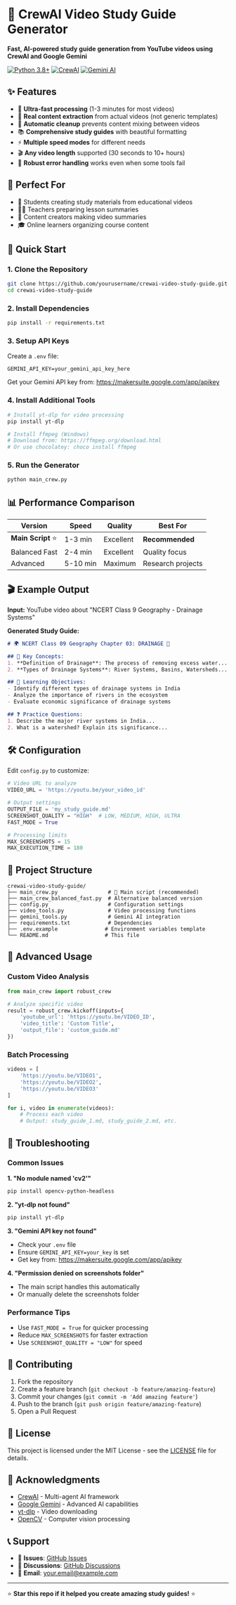 # 🎥 CrewAI Video Study Guide Generator

**Fast, AI-powered study guide generation from YouTube videos using CrewAI and Google Gemini**

[![Python 3.8+](https://img.shields.io/badge/python-3.8+-blue.svg)](https://www.python.org/downloads/)
[![CrewAI](https://img.shields.io/badge/CrewAI-Latest-green.svg)](https://github.com/joaomdmoura/crewAI)
[![Gemini AI](https://img.shields.io/badge/Gemini-AI-orange.svg)](https://ai.google.dev/)

## ✨ Features

- 🚀 **Ultra-fast processing** (1-3 minutes for most videos)
- 🎯 **Real content extraction** from actual videos (not generic templates)
- 🧹 **Automatic cleanup** prevents content mixing between videos
- 📚 **Comprehensive study guides** with beautiful formatting
- ⚡ **Multiple speed modes** for different needs
- 🎬 **Any video length** supported (30 seconds to 10+ hours)
- 🔄 **Robust error handling** works even when some tools fail

## 🎯 Perfect For

- 📖 Students creating study materials from educational videos
- 👨‍🏫 Teachers preparing lesson summaries
- 📝 Content creators making video summaries
- 🎓 Online learners organizing course content

## 🚀 Quick Start

### 1. Clone the Repository
```bash
git clone https://github.com/yourusername/crewai-video-study-guide.git
cd crewai-video-study-guide
```

### 2. Install Dependencies
```bash
pip install -r requirements.txt
```

### 3. Setup API Keys
Create a `.env` file:
```env
GEMINI_API_KEY=your_gemini_api_key_here
```

Get your Gemini API key from: https://makersuite.google.com/app/apikey

### 4. Install Additional Tools
```bash
# Install yt-dlp for video processing
pip install yt-dlp

# Install ffmpeg (Windows)
# Download from: https://ffmpeg.org/download.html
# Or use chocolatey: choco install ffmpeg
```

### 5. Run the Generator
```bash
python main_crew.py
```

## 📊 Performance Comparison

| Version | Speed | Quality | Best For |
|---------|-------|---------|----------|
| **Main Script** ⭐ | 1-3 min | Excellent | **Recommended** |
| Balanced Fast | 2-4 min | Excellent | Quality focus |
| Advanced | 5-10 min | Maximum | Research projects |

## 🎬 Example Output

**Input:** YouTube video about "NCERT Class 9 Geography - Drainage Systems"

**Generated Study Guide:**
```markdown
# 🌍 NCERT Class 09 Geography Chapter 03: DRAINAGE 🚰

## 🔑 Key Concepts:
1. **Definition of Drainage**: The process of removing excess water...
2. **Types of Drainage Systems**: River Systems, Basins, Watersheds...

## 🎯 Learning Objectives:
- Identify different types of drainage systems in India
- Analyze the importance of rivers in the ecosystem
- Evaluate economic significance of drainage systems

## ❓ Practice Questions:
1. Describe the major river systems in India...
2. What is a watershed? Explain its significance...
```

## 🛠️ Configuration

Edit `config.py` to customize:

```python
# Video URL to analyze
VIDEO_URL = 'https://youtu.be/your_video_id'

# Output settings
OUTPUT_FILE = 'my_study_guide.md'
SCREENSHOT_QUALITY = "HIGH"  # LOW, MEDIUM, HIGH, ULTRA
FAST_MODE = True

# Processing limits
MAX_SCREENSHOTS = 15
MAX_EXECUTION_TIME = 180
```

## 📁 Project Structure

```
crewai-video-study-guide/
├── main_crew.py                # 🌟 Main script (recommended)
├── main_crew_balanced_fast.py  # Alternative balanced version
├── config.py                   # Configuration settings
├── video_tools.py              # Video processing functions
├── gemini_tools.py             # Gemini AI integration
├── requirements.txt            # Dependencies
├── .env.example               # Environment variables template
└── README.md                  # This file
```

## 🔧 Advanced Usage

### Custom Video Analysis
```python
from main_crew import robust_crew

# Analyze specific video
result = robust_crew.kickoff(inputs={
    'youtube_url': 'https://youtu.be/VIDEO_ID',
    'video_title': 'Custom Title',
    'output_file': 'custom_guide.md'
})
```

### Batch Processing
```python
videos = [
    'https://youtu.be/VIDEO1',
    'https://youtu.be/VIDEO2',
    'https://youtu.be/VIDEO3'
]

for i, video in enumerate(videos):
    # Process each video
    # Output: study_guide_1.md, study_guide_2.md, etc.
```

## 🐛 Troubleshooting

### Common Issues

**1. "No module named 'cv2'"**
```bash
pip install opencv-python-headless
```

**2. "yt-dlp not found"**
```bash
pip install yt-dlp
```

**3. "Gemini API key not found"**
- Check your `.env` file
- Ensure `GEMINI_API_KEY=your_key` is set
- Get key from: https://makersuite.google.com/app/apikey

**4. "Permission denied on screenshots folder"**
- The main script handles this automatically
- Or manually delete the screenshots folder

### Performance Tips

- Use `FAST_MODE = True` for quicker processing
- Reduce `MAX_SCREENSHOTS` for faster extraction
- Use `SCREENSHOT_QUALITY = "LOW"` for speed

## 🤝 Contributing

1. Fork the repository
2. Create a feature branch (`git checkout -b feature/amazing-feature`)
3. Commit your changes (`git commit -m 'Add amazing feature'`)
4. Push to the branch (`git push origin feature/amazing-feature`)
5. Open a Pull Request

## 📄 License

This project is licensed under the MIT License - see the [LICENSE](LICENSE) file for details.

## 🙏 Acknowledgments

- [CrewAI](https://github.com/joaomdmoura/crewAI) - Multi-agent AI framework
- [Google Gemini](https://ai.google.dev/) - Advanced AI capabilities
- [yt-dlp](https://github.com/yt-dlp/yt-dlp) - Video downloading
- [OpenCV](https://opencv.org/) - Computer vision processing

## 📞 Support

- 🐛 **Issues**: [GitHub Issues](https://github.com/yourusername/crewai-video-study-guide/issues)
- 💬 **Discussions**: [GitHub Discussions](https://github.com/yourusername/crewai-video-study-guide/discussions)
- 📧 **Email**: your.email@example.com

---

⭐ **Star this repo if it helped you create amazing study guides!** ⭐